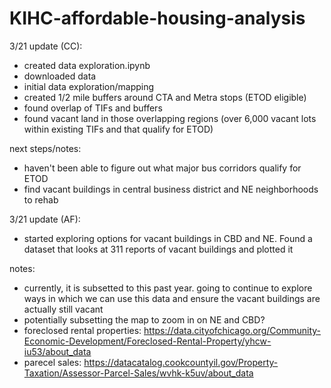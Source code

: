 # KIHC-affordable-housing-analysis
3/21 update (CC):
- created data exploration.ipynb
- downloaded data
- initial data exploration/mapping
- created 1/2 mile buffers around CTA and Metra stops (ETOD eligible)
- found overlap of TIFs and buffers
- found vacant land in those overlapping regions (over 6,000 vacant lots within existing TIFs and that qualify for ETOD)

next steps/notes:
- haven't been able to figure out what major bus corridors qualify for ETOD
- find vacant buildings in central business district and NE neighborhoods to rehab

3/21 update (AF):
- started exploring options for vacant buildings in CBD and NE. Found a dataset that looks at 311 reports of vacant buildings and plotted it
  
notes:
- currently, it is subsetted to this past year. going to continue to explore ways in which we can use this data and ensure the vacant buildings are actually still vacant
- potentially subsetting the map to zoom in on NE and CBD?
- foreclosed rental properties: https://data.cityofchicago.org/Community-Economic-Development/Foreclosed-Rental-Property/yhcw-iu53/about_data
- parecel sales: https://datacatalog.cookcountyil.gov/Property-Taxation/Assessor-Parcel-Sales/wvhk-k5uv/about_data

